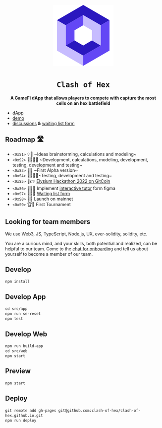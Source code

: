 <p align="center">
    <img src="https://raw.githubusercontent.com/clash-of-hex/clash-of-hex.github.io/main/favicon-196.png" alt="Clash of Hex logo" />
</p>
<div align="center">
  <h1><code>Clash of Hex</code></h1>
  <p>
    <strong>A GameFi dApp that allows players to compete with capture the most cells on an hex battlefield</strong>
  </p>
</div>

- [dApp](https://clash-of-hex.github.io)
- [demo](https://www.youtube.com/watch?v=eR2uyTqkp8k)
- [discussions](https://github.com/orgs/clash-of-hex/discussions) **&** [waiting list form](https://forms.gle/H8k8SCUc7ak3xMzQA)

## Roadmap 🛣

- `<0xS1>` 💡🤯 ~Ideas brainstorming, calculations and modeling~
- `<0xS2>` 💃🏻👷‍♀ ~Development, calculations, modeling, development, testing, development and testing~
- `<0xS3>` 🚀🐣 ️~First Alpha version~
- `<0xS4>` 🧑‍🏭👷‍♀️~Testing, development and testing~
- `<0xS5>` 🤞👉 [Elysium Hackathon 2022 on GitCoin](https://gitcoin.co/hackathon/everscale/projects/17094/clash-of-hex)
- `<0xS6>` 👷‍♀👷‍ Implement [interactive tutor](https://www.figma.com/proto/v1VYuKYbg5OIm9lHdkB15P/Clash-of-Hex?page-id=22%3A3368&node-id=481%3A7698&viewport=1019%2C-2066%2C0.12&scaling=contain&starting-point-node-id=481%3A7698) form figma
- `<0xS7>` 🚣‍♂️🚣‍ [Waiting list form](https://forms.gle/H8k8SCUc7ak3xMzQA)
- `<0xS8>` 🎉🚀 Launch on mainnet
- `<0xS9>` 🏆🥇 First Tournament

## Looking for team members

We use Web3, JS, TypeScript, Node.js, UX, ever-solidity, solidity, etc.

You are a curious mind, and your skills, both potential and realized, can be helpful to our team. Come to the [chat for onboarding](https://t.me/+AAkXBo0fhhlmODAy) and tell us about yourself to become a member of our team.

## Develop

```shell
npm install
```

## Develop App

```shell
cd src/app
npm run se-reset
npm test
```

## Develop Web

```shell
npm run build-app
cd src/web
npm start
```

## Preview

```shell
npm start
```

## Deploy

```shell
git remote add gh-pages git@github.com:clash-of-hex/clash-of-hex.github.io.git
npm run deploy
```
